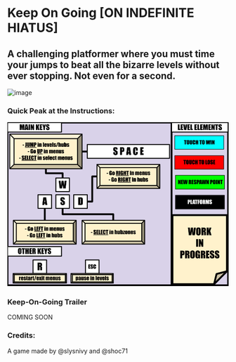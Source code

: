 # Keep On Going [ON INDEFINITE HIATUS]
## A challenging platformer where you must time your jumps to beat all the bizarre levels without ever stopping. Not even for a second.
![image](https://github.com/shoc71/Keep-On-Going/assets/47337807/3daa8adf-aa7a-4193-ac13-eb5ce8c3d7f0)

### Quick Peak at the Instructions:
![alt text](https://github.com/shoc71/Keep-On-Going/blob/main/Keep%20On%20Going/assets/images/instructions/InstructionsClass.png)

### Keep-On-Going Trailer
COMING SOON

### Credits:
A game made by @slysnivy and @shoc71
